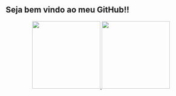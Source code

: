 ## Seja bem vindo ao meu GitHub!!
<div align="center">
  <a href="https://github.com/giovannedb">
  <img height="180em" src="https://github-readme-stats.vercel.app/api?username=giovannedb&show_icons=true&theme=dark&include_all_commits=true&count_private=true"/>
  <img height="180em" src="https://github-readme-stats.vercel.app/api/top-langs/?username=giovannedb&layout=compact&langs_count=7&theme=dark"/>
</div>
